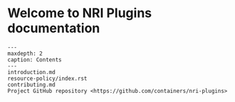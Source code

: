 # Welcome to NRI Plugins documentation

```{toctree}
---
maxdepth: 2
caption: Contents
---
introduction.md
resource-policy/index.rst
contributing.md
Project GitHub repository <https://github.com/containers/nri-plugins>
```
